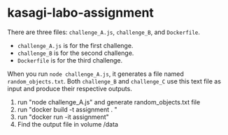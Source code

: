# kasagi-labo-assignment

There are three files: `challenge_A.js`, `challenge_B`, and `Dockerfile`.  
- `challenge_A.js` is for the first challenge.  
- `challenge_B` is for the second challenge.  
- `Dockerfile` is for the third challenge.  

When you run `node challenge_A.js`, it generates a file named `random_objects.txt`. Both `challenge_B` and `challenge_C` use this text file as input and produce their respective outputs.


1. run "node challenge_A.js" and generate random_objects.txt file 
2. run "docker build -t assignment . "
3. run "docker run -it assignment"
4. Find the output file in volume /data 
